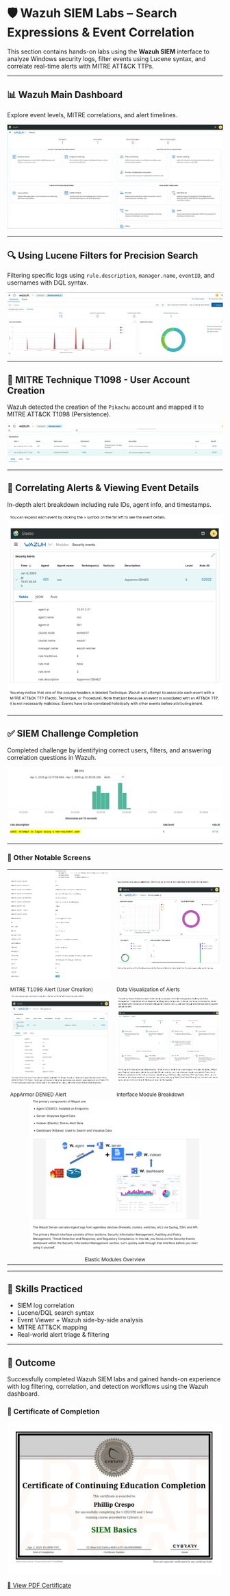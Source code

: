 # 🛡️ Wazuh SIEM Labs – Search Expressions & Event Correlation

This section contains hands-on labs using the **Wazuh SIEM** interface to analyze Windows security logs, filter events using Lucene syntax, and correlate real-time alerts with MITRE ATT&CK TTPs.

---

## 📊 Wazuh Main Dashboard

Explore event levels, MITRE correlations, and alert timelines.

![Main Dashboard](wazuh_main_dashboard.png)

---

## 🔍 Using Lucene Filters for Precision Search

Filtering specific logs using `rule.description`, `manager.name`, `eventID`, and usernames with DQL syntax.

![User Creation Filter](wazuh_event_filter_user_created_t1098.png)

---

## 📎 MITRE Technique T1098 - User Account Creation

Wazuh detected the creation of the `Pikachu` account and mapped it to MITRE ATT&CK T1098 (Persistence).

![Pikachu Event](wazuh_pikachu_event_details_t1098.png)

---

## 📄 Correlating Alerts & Viewing Event Details

In-depth alert breakdown including rule IDs, agent info, and timestamps.

![Event Detail](wazuh_event_apparmor_denied_details.png)

---

## ✅ SIEM Challenge Completion

Completed challenge by identifying correct users, filters, and answering correlation questions in Wazuh.

![Challenge Result](wazuh_challenge_results.png)

---

### 📸 Other Notable Screens

<table>
  <tr>
    <td><img src="wazuh_mitre_t1098_pikachu_details.png" width="400"/></td>
    <td><img src="wazuh_data_visualization.png" width="400"/></td>
  </tr>
  <tr>
    <td><sub>MITRE T1098 Alert (User Creation)</sub></td>
    <td><sub>Data Visualization of Alerts</sub></td>
  </tr>
  <tr>
    <td><img src="wazuh_event_apparmor_denied_details.png" width="400"/></td>
    <td><img src="wazuh_interface_breakdown.png" width="400"/></td>
  </tr>
  <tr>
    <td><sub>AppArmor DENIED Alert</sub></td>
    <td><sub>Interface Module Breakdown</sub></td>
  </tr>
  <tr>
    <td colspan="2" align="center"><img src="wazuh_concepts_overview.png" width="400"/></td>
  </tr>
  <tr>
    <td colspan="2" align="center"><sub>Elastic Modules Overview</sub></td>
  </tr>
</table>

---

## 🧠 Skills Practiced

- SIEM log correlation
- Lucene/DQL search syntax
- Event Viewer + Wazuh side-by-side analysis
- MITRE ATT&CK mapping
- Real-world alert triage & filtering

---

## 🏁 Outcome

Successfully completed Wazuh SIEM labs and gained hands-on experience with log filtering, correlation, and detection workflows using the Wazuh dashboard.

### 📜 Certificate of Completion

<img src="../Certificates/cybrary-cert-siem-basics.png" width="500"/>

[🔗 View PDF Certificate](../Certificates/cybrary-cert-siem-basics.pdf)
